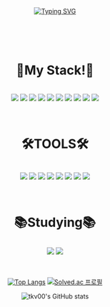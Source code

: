 
<div align=center>
 <a href="https://git.io/typing-svg"><img src="https://readme-typing-svg.demolab.com?font=Fira+Code&size=60&pause=1000&color=15F754&center=true&random=false&width=1000&height=100&lines=%24Welcome+to+Do+Yeon's+GitHub" alt="Typing SVG" /></a>
</div>
<br>
<br>
<br>
<div>
  <br/>
  <h1  fontstyle=bold align=center>
     💪My Stack!💪
  </h1>
  </p>
    <br/>
<div align=center>
  <img src="https://ziadoua.github.io/m3-Markdown-Badges/badges/C/c1.svg">
<img src="https://ziadoua.github.io/m3-Markdown-Badges/badges/C++/c++2.svg">
<img src="https://ziadoua.github.io/m3-Markdown-Badges/badges/CSS/css1.svg">
<img src="https://ziadoua.github.io/m3-Markdown-Badges/badges/Firebase/firebase3.svg">
<img src="https://ziadoua.github.io/m3-Markdown-Badges/badges/HTML/html1.svg">
<img src="https://ziadoua.github.io/m3-Markdown-Badges/badges/Java/java1.svg">
<img src="https://ziadoua.github.io/m3-Markdown-Badges/badges/Javascript/javascript3.svg">
<img src="https://ziadoua.github.io/m3-Markdown-Badges/badges/Kotlin/kotlin1.svg">
<img src="https://ziadoua.github.io/m3-Markdown-Badges/badges/React/react2.svg">
<img src="https://ziadoua.github.io/m3-Markdown-Badges/badges/Python/python3.svg">
</div>


<br/>
<br/>

<h1 fontstyle=bold align=center>
  🛠️TOOLS🛠️
</h1>
<br/>
<div align=center>
  <img src="https://ziadoua.github.io/m3-Markdown-Badges/badges/Git/git1.svg">
<img src="https://ziadoua.github.io/m3-Markdown-Badges/badges/Linux/linux3.svg">
<img src="https://ziadoua.github.io/m3-Markdown-Badges/badges/MySQL/mysql1.svg">
<img src="https://ziadoua.github.io/m3-Markdown-Badges/badges/Notion/notion1.svg">
<img src="https://ziadoua.github.io/m3-Markdown-Badges/badges/Obsidian/obsidian1.svg">
<img src="https://ziadoua.github.io/m3-Markdown-Badges/badges/SQLite/sqlite1.svg">
<img src="https://ziadoua.github.io/m3-Markdown-Badges/badges/Bootstrap/bootstrap1.svg">
<img src="https://ziadoua.github.io/m3-Markdown-Badges/badges/AndroidStudio/androidstudio2.svg">
</div>
<br/>
<br/>
<h1 fontstyle=bold align=center>
  
  📚Studying📚
</h1>
  <div align=center>
    <img src="https://ziadoua.github.io/m3-Markdown-Badges/badges/Dart/dart1.svg">
  <img src="https://ziadoua.github.io/m3-Markdown-Badges/badges/Flutter/flutter1.svg">
  </div>
  
</div>
<br/>

<br/>
<div align=center>
  
  [![Top Langs](https://github-readme-stats.vercel.app/api/top-langs/?username=tkv00&langs_count=10&layout=compact&theme=dark)](https://github.com/tkv00/tkv00)
  [![Solved.ac
프로필](http://mazassumnida.wtf/api/generate_badge?boj=tkv00)](https://solved.ac/tkv00)

  ![tkv00's GitHub stats](https://github-readme-stats.vercel.app/api?username=tkv00&show_icons=true&theme=radical)
</div>
<div align=center>
    
  
